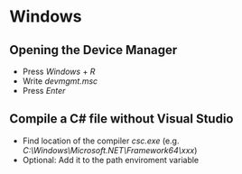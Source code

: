 # Windows
## Opening the Device Manager
- Press *Windows* + *R*
- Write *devmgmt.msc*
- Press *Enter*

## Compile a C# file without Visual Studio
- Find location of the compiler *csc.exe* (e.g. *C:\Windows\Microsoft.NET\Framework64\xxx*)
- Optional: Add it to the path enviroment variable
